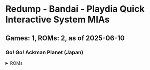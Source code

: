 # Redump - Bandai - Playdia Quick Interactive System MIAs
## Games: 1, ROMs: 2, as of 2025-06-10

### Go! Go! Ackman Planet (Japan)
<details>
<summary>ROMs</summary>

- Go! Go! Ackman Planet (Japan) (Track 1).bin, CRC: 1cbf2c16
- Go! Go! Ackman Planet (Japan) (Track 2).bin, CRC: f1974e93
</details>

